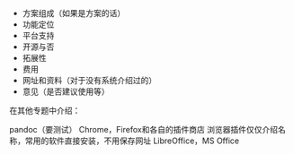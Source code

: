 

* 方案组成（如果是方案的话）
* 功能定位
* 平台支持
* 开源与否
* 拓展性
* 费用
* 网址和资料（对于没有系统介绍过的）
* 意见（是否建议使用等）

在其他专题中介绍：

pandoc（要测试）
Chrome，Firefox和各自的插件商店
浏览器插件仅仅介绍名称，常用的软件直接安装，不用保存网址
LibreOffice，MS Office